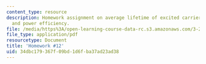 ```yaml
---
content_type: resource
description: Homework assignment on average lifetime of excited carriers, laser oscillation,
  and power efficiency.
file: /media/https%3A/open-learning-course-data-rc.s3.amazonaws.com/3-23-electrical-optical-and-magnetic-properties-of-materials-fall-2007/34dbc179367f09bd1d6fba37ad23ad38_ps12.pdf
file_type: application/pdf
resourcetype: Document
title: 'Homework #12'
uid: 34dbc179-367f-09bd-1d6f-ba37ad23ad38
---
```

